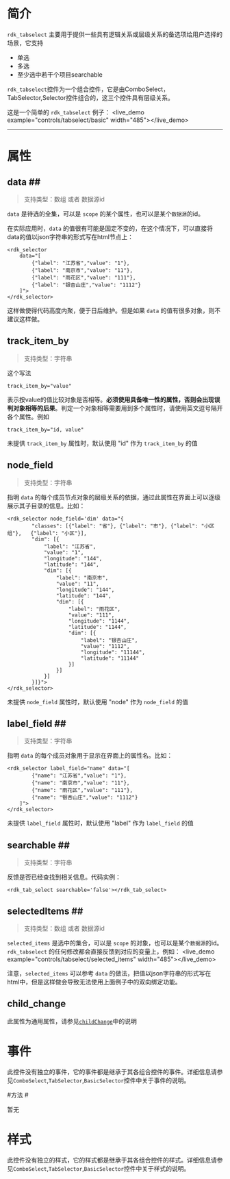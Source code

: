 # 简介 #

`rdk_tabselect` 主要用于提供一些具有逻辑关系或层级关系的备选项给用户选择的场景，它支持

- 单选
- 多选
- 至少选中若干个项目searchable

`rdk_tabselect`控件为一个组合控件，它是由ComboSelect，TabSelector,Selector控件组合的，这三个控件具有层级关系。

这是一个简单的 `rdk_tabselect` 例子：
<live_demo example="controls/tabselect/basic" width="485"></live_demo>

---
# 属性 #

## data <binding></binding>##
> 支持类型：数组 或者 数据源id

`data` 是待选的全集，可以是 `scope` 的某个属性，也可以是某个`数据源`的id。

在实际应用时，`data` 的值很有可能是固定不变的，在这个情况下，可以直接将data的值以json字符串的形式写在html节点上：
    
	<rdk_selector
		data="[
			{"label": "江苏省","value": "1"}, 
			{"label": "南京市","value": "11"}, 
			{"label": "雨花区","value": "111"}, 
			{"label": "银杏山庄","value": "1112"}
		]">
	</rdk_selector>

这样做使得代码高度内聚，便于日后维护。但是如果 `data` 的值有很多对象，则不建议这样做。

## track&#x5f;item&#x5f;by ##
> 支持类型：字符串

这个写法
	
	track_item_by="value" 

表示按value的值比较对象是否相等。**必须使用具备唯一性的属性，否则会出现误判对象相等的后果**。判定一个对象相等需要用到多个属性时，请使用英文逗号隔开各个属性。例如

	track_item_by="id, value"

未提供 `track_item_by` 属性时，默认使用 "id" 作为 `track_item_by` 的值

## node_field ##
> 支持类型：字符串

指明 `data` 的每个成员节点对象的层级关系的依据，通过此属性在界面上可以逐级展示其子目录的信息。比如：

	<rdk_selector node_field='dim' data="{
			"classes": [{"label": "省"}, {"label": "市"}, {"label": "小区组"}, 	{"label": "小区"}],
            "dim": [{
                "label": "江苏省",
                "value": "1",
                "longitude": "144",
                "latitude": "144",
                "dim": [{
                    "label": "南京市",
                    "value": "11",
                    "longitude": "144",
                    "latitude": "144",
                    "dim": [{
                        "label": "雨花区",
                        "value": "111",
                        "longitude": "1144",
                        "latitude": "1144",
                        "dim": [{
                            "label": "银杏山庄",
                            "value": "1112",
                            "longitude": "11144",
                            "latitude": "11144"
                        }]
                    }]
                }]
            }]}">
	</rdk_selector>

未提供 `node_field` 属性时，默认使用 "node" 作为 `node_field` 的值

## label_field <binding></binding>##
> 支持类型：字符串

指明 `data` 的每个成员对象用于显示在界面上的属性名。比如：

	<rdk_selector label_field="name" data="[
			{"name": "江苏省","value": "1"}, 
			{"name": "南京市","value": "11"}, 
			{"name": "雨花区","value": "111"}, 
			{"name": "银杏山庄","value": "1112"}
		]">
	</rdk_selector>

未提供 `label_field` 属性时，默认使用 "label" 作为 `label_field` 的值

## searchable <binding></binding>##
>支持类型：字符串

反馈是否已经查找到相关信息。代码实例：

    <rdk_tab_select searchable='false'></rdk_tab_select>

## selectedItems <binding></binding>##
> 支持类型：数组 或者 数据源id

`selected_items` 是选中的集合，可以是 `scope` 的对象，也可以是某个`数据源`的id。`rdk_tabselect` 的任何修改都会直接反馈到对应的变量上，例如：
<live_demo example="controls/tabselect/selected_items"  width="485"></live_demo>

注意，`selected_items` 可以参考 `data` 的做法，把值以json字符串的形式写在html中，但是这样做会导致无法使用上面例子中的双向绑定功能。

## child_change ##

此属性为通用属性，请参见[`childChange`](/doc/controls/common/child_change.html)中的说明

# 事件 #

此控件没有独立的事件，它的事件都是继承于其各组合控件的事件。详细信息请参见`ComboSelect`,`TabSelector`,`BasicSelector`控件中关于事件的说明。

#方法 #

暂无

# 样式 #

此控件没有独立的样式，它的样式都是继承于其各组合控件的样式。详细信息请参见`ComboSelect`,`TabSelector`,`BasicSelector`控件中关于样式的说明。


<div>
<script data-main="/rdk/app/libs/rdk/rdk" src="/rdk/app/libs/requirejs/require.js"></script>
<script src="/doc/tools/doc_js/main.js"></script>
<script src="/doc/tools/doc_js/misc.js"></script>
</div>
